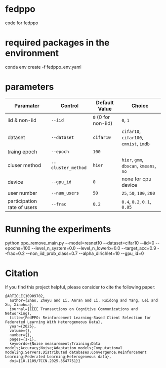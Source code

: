 # fedppo
code for fedppo

# required packages in the environment
conda env create -f fedppo_env.yaml

# parameters
| Paramater                         | Control                 | Default Value              | Choice                                           |
|-----------------------------------|-------------------------|----------------------------|--------------------------------------------------|
| iid & non-iid                     | `--iid`                 | `0` (0 for non-iid)        | `0`, `1`                                         |
| dataset                           | `--dataset`             | `cifar10`                  | `cifar10`, `cifar100`, `emnist`, `imdb`          |
| traing epoch                      | `--epoch`               | `100`                      |                                                  |
| cluser method                     | `--cluster_method`      | `hier`                     | `hier`, `gmm`, `dbscan`, `kmeans`, `no`          |
| device                            | `--gpu_id`              | `0`                        |  none for cpu device                             |
| user number                       | `--num_users`           | `50`                       | `25`, `50`, `100`, `200`                         |
|participation rate of users        | `--frac`                | `0.2`                      | `0.4`, `0.2`, `0.1`, `0.05`                      |


# Running the experiments
python ppo_remove_main.py --model=resnet10 --dataset=cifar10 --iid=0 --epochs=100 --level_n_system=0.0 --level_n_lowerb=0.0 --target_acc=0.9 --frac=0.2 --non_iid_prob_class=0.7 --alpha_dirichlet=10 --gpu_id=0

# Citation
If you find this project helpful, please consider to cite the following paper:
```
@ARTICLE{10909702,
  author={Zhao, Zheyu and Li, Anran and Li, Ruidong and Yang, Lei and Xu, Xiaohua},
  journal={IEEE Transactions on Cognitive Communications and Networking}, 
  title={FedPPO: Reinforcement Learning-Based Client Selection for Federated Learning With Heterogeneous Data}, 
  year={2025},
  volume={},
  number={},
  pages={1-1},
  keywords={Noise measurement;Training;Data models;Accuracy;Noise;Adaptation models;Computational modeling;Servers;Distributed databases;Convergence;Reinforcement Learning;Federated Learning;Heterogeneous data},
  doi={10.1109/TCCN.2025.3547751}}
```

